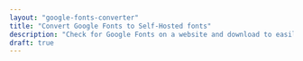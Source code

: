 ```yaml
---
layout: "google-fonts-converter"
title: "Convert Google Fonts to Self-Hosted fonts"
description: "Check for Google Fonts on a website and download to easily self-host them."
draft: true
---
```

